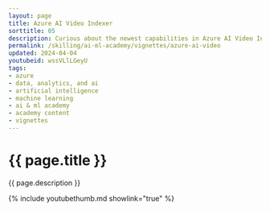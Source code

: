```yaml
---
layout: page
title: Azure AI Video Indexer
sorttitle: 05
description: Curious about the newest capabilities in Azure AI Video Indexer? Join Nikki Conley for an in-depth session, complete with a live demo! Experiment with the powerful features that empower you to index and analyze your videos using AI-driven insights!
permalink: /skilling/ai-ml-academy/vignettes/azure-ai-video
updated: 2024-04-04
youtubeid: wssVLlLGeyU
tags:
- azure
- data, analytics, and ai
- artificial intelligence
- machine learning
- ai & ml academy
- academy content
- vignettes
---
```


# {{ page.title }}

{{ page.description }}

{% include youtubethumb.md showlink="true" %}